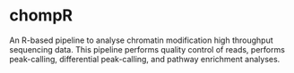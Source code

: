 # chompR
An R-based pipeline to analyse chromatin modification high throughput    sequencing data. This pipeline performs quality control of reads, performs peak-calling,    differential peak-calling, and pathway enrichment analyses.
